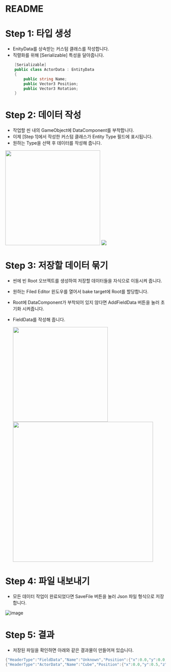 # README

# Step 1: 타입 생성

- EnityData를 상속받는 커스텀 클래스를 작성합니다.
- 직렬화를 위해 [Serializable] 특성을 달아줍니다.

``` C#
    [Serializable]
    public class ActorData : EntityData
    {
        public string Name;
        public Vector3 Position;
        public Vector3 Rotation;
    }
```

# Step 2: 데이터 작성

- 작업할 씬 내의 GameObject에 DataComponent를 부착합니다.
- 이제 [Step 1]에서 작성한 커스텀 클래스가 Entity Type 필드에 표시됩니다.
- 원하는 Type을 선택 후 데이터를 작성해 줍니다.

<div align="up">
  <img src ="https://github.com/user-attachments/assets/ac7cf7d1-d217-470d-9525-4fb60c4afdb6" width = "298">
  <img src ="https://github.com/user-attachments/assets/4d028196-b16b-4072-8c69-12960b8ef938">
</div>

# Step 3: 저장할 데이터 묶기

- 씬에 빈 Root 오브젝트를 생성하여 저장할 데이터들을 자식으로 이동시켜 줍니다.
- 원하는 Filed Editor 윈도우를 열어서 bake target에 Root를 할당합니다.
- Root에 DataComponent가 부착되어 있지 않다면 AddFieldData 버튼을 눌러 초기화 시켜줍니다.
- FieldData를 작성해 줍니다.

  <img src = "https://github.com/user-attachments/assets/e231e0db-60e4-4493-ad02-8f8db8834ed7" width = "298">  
  <img src = "https://github.com/user-attachments/assets/8b3c86cd-9bee-437b-8376-45b8d8c1264d" width = "440">



# Step 4: 파일 내보내기

- 모든 데이터 작업이 완료되었다면 SaveFile 버튼을 눌러 Json 파일 형식으로 저장합니다.

![image](https://github.com/user-attachments/assets/aae9514d-1a9e-41d7-a6c6-1449c885ef08)

# Step 5: 결과

- 저장된 파일을 확인하면 아래와 같은 결과물이 만들어져 있습니다.

``` C#
{"HeaderType":"FieldData","Name":"Unknown","Position":{"x":0.0,"y":0.0,"z":0.0},"Rotation":{"x":0.0,"y":0.0,"z":0.0},"Size":{"x":1,"y":1,"z":1}}
{"HeaderType":"ActorData","Name":"Cube","Position":{"x":0.0,"y":0.5,"z":-7.260000228881836},"Rotation":{"x":0.0,"y":0.0,"z":0.0}}

```
